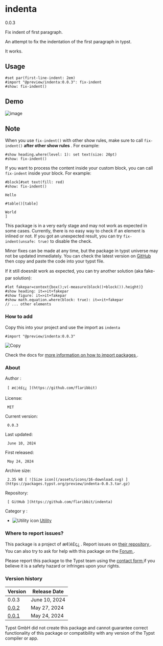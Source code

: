 #  indenta

0.0.3

Fix indent of first paragraph.

An attempt to fix the indentation of the first paragraph in typst.

It works.

##  Usage

    
    
    #set par(first-line-indent: 2em)
    #import "@preview/indenta:0.0.3": fix-indent
    #show: fix-indent()
    
    

##  Demo

![image](https://github.com/flaribbit/indenta/assets/24885181/874df696-3277-4103-9166-a24639b0c7c6)

##  Note

When you use ` fix-indent() ` with other show rules, make sure to call ` fix-
indent() ` **after other show rules** . For example:

    
    
    #show heading.where(level: 1): set text(size: 20pt)
    #show: fix-indent()
    

If you want to process the content inside your custom block, you can call `
fix-indent ` inside your block. For example:

    
    
    #block[#set text(fill: red)
    #show: fix-indent()
    
    Hello
    
    #table()[table]
    
    World
    ]
    

This package is in a very early stage and may not work as expected in some
cases. Currently, there is no easy way to check if an element is inlined or
not. If you got an unexpected result, you can try ` fix-indent(unsafe: true) `
to disable the check.

Minor fixes can be made at any time, but the package in typst universe may not
be updated immediately. You can check the latest version on [ GitHub
](https://github.com/flaribbit/indenta) then copy and paste the code into your
typst file.

If it still doesnât work as expected, you can try another solution (aka
fake-par solution):

    
    
    #let fakepar=context{box();v(-measure(block()+block()).height)}
    #show heading: it=>it+fakepar
    #show figure: it=>it+fakepar
    #show math.equation.where(block: true): it=>it+fakepar
    // ... other elements
    

###  How to add

Copy this into your project and use the import as  ` indenta `

    
    
    #import "@preview/indenta:0.0.3"

![Copy](/assets/icons/16-copy.svg)

Check the docs for  [ more information on how to import packages
](https://typst.app/docs/reference/scripting/#packages) .

###  About

Author  :

     [ æ¢¦é£ç¿ ](https://github.com/flaribbit)
License:

     MIT 
Current version:

     0.0.3 
Last updated:

     June 10, 2024 
First released:

     May 24, 2024 
Archive size:

     2.35 kB [ ![Size icon](/assets/icons/16-download.svg) ](https://packages.typst.org/preview/indenta-0.0.3.tar.gz)
Repository:

     [ GitHub ](https://github.com/flaribbit/indenta)
Categor  y  :

    

  * ![Utility icon](/assets/icons/16-hammer.svg) [ Utility ](https://typst.app/universe/search/?category=utility)

###  Where to report issues?

This  package  is a project of  æ¢¦é£ç¿  .  Report issues on  [ their
repository ](https://github.com/flaribbit/indenta) .  You can also try to ask
for help with this  package  on the  [ Forum ](https://forum.typst.app) .

Please report this  package  to the Typst team using the  [ contact form
](https://typst.app/contact) if you believe it is a safety hazard or infringes
upon your rights.

###  Version history

Version  |  Release Date   
---|---  
0.0.3  |  June 10, 2024   
[ 0.0.2 ](https://typst.app/universe/package/indenta/0.0.2/) |  May 27, 2024   
[ 0.0.1 ](https://typst.app/universe/package/indenta/0.0.1/) |  May 24, 2024   
  
Typst GmbH did not create this  package  and cannot guarantee correct
functionality of this  package  or compatibility with any version of the Typst
compiler or app.

